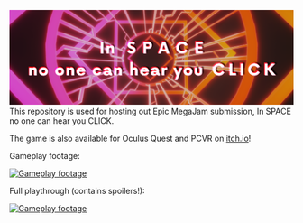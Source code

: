 [![Cover image](SpaceclickPicture_miniLandscape_1080_360.png "In SPACE no one can hear you CLICK")](https://hollowdilnik.itch.io/in-space-no-one-can-hear-you-click)
This repository is used for hosting out Epic MegaJam submission, In SPACE no one can hear you CLICK.

The game is also available for Oculus Quest and PCVR on [itch.io](https://hollowdilnik.itch.io/in-space-no-one-can-hear-you-click)!

Gameplay footage:

[![Gameplay footage](https://img.youtube.com/vi/3qQqbwit4QE/0.jpg)](https://www.youtube.com/watch?v=3qQqbwit4QE)

Full playthrough (contains spoilers!):

[![Gameplay footage](https://img.youtube.com/vi/AIxQ8ZUeU1M/0.jpg)](https://www.youtube.com/watch?v=AIxQ8ZUeU1M)
